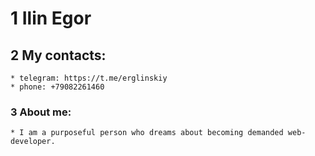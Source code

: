 # 1 Ilin Egor
## 2 My contacts:
    * telegram: https://t.me/erglinskiy
    * phone: +79082261460
### 3 About me:
    * I am a purposeful person who dreams about becoming demanded web-developer.
